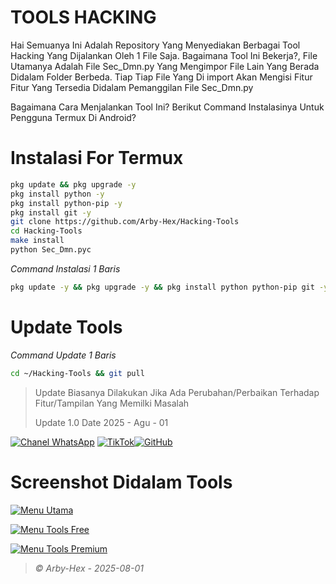 # TOOLS HACKING
Hai Semuanya
Ini Adalah Repository Yang Menyediakan Berbagai Tool Hacking Yang Dijalankan Oleh 1 File Saja. Bagaimana Tool Ini Bekerja?, File Utamanya Adalah File Sec_Dmn.py Yang Mengimpor File Lain Yang Berada Didalam Folder Berbeda. Tiap Tiap File Yang Di import Akan Mengisi Fitur Fitur Yang Tersedia Didalam Pemanggilan File Sec_Dmn.py

Bagaimana Cara Menjalankan Tool Ini?
Berikut Command Instalasinya Untuk Pengguna Termux Di Android?

# Instalasi For Termux

```bash
pkg update && pkg upgrade -y
pkg install python -y
pkg install python-pip -y
pkg install git -y
git clone https://github.com/Arby-Hex/Hacking-Tools
cd Hacking-Tools
make install
python Sec_Dmn.pyc
```
_Command Instalasi 1 Baris_
```bash
pkg update -y && pkg upgrade -y && pkg install python python-pip git -y && git clone https://github.com/Arby-Hex/Hacking-Tools && cd Hacking-Tools && make install && python Sec_Dmn.pyc
```
# Update Tools
_Command Update 1 Baris_
```bash
cd ~/Hacking-Tools && git pull
```
> Update Biasanya Dilakukan Jika Ada Perubahan/Perbaikan Terhadap Fitur/Tampilan Yang Memilki Masalah
>                                                                                                                 
> Update 1.0 Date 2025 - Agu - 01

[![Chanel WhatsApp](https://img.shields.io/badge/Chanel-WhatsApp-green?logo=whatsapp)](https://whatsapp.com/channel/0029Vb6VXlNK5cDJkIjUxi17) [![TikTok](https://img.shields.io/badge/TikTok-Profile-black?logo=tiktok)](https://www.tiktok.com/@viper_exe9)[![GitHub](https://img.shields.io/badge/GitHub-Profile-black?logo=github)](https://github.com/Arby-Hex)

# Screenshot Didalam Tools

[![Menu Utama](https://files.catbox.moe/m5c72s.png)](https://github.com/Arby-Hex/Hacking-Tools)

[![Menu Tools Free](https://files.catbox.moe/i32mx1.png)](https://github.com/Arby-Hex/Hacking-Tools)

[![Menu Tools Premium](https://files.catbox.moe/5dag0h.png)](https://github.com/Arby-Hex/Hacking-Tools)

> _© Arby-Hex - 2025-08-01_

